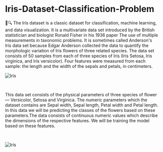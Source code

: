 # Iris-Dataset-Classification-Problem

:cherry_blossom::mag: The Iris dataset is a classic dataset for classification, machine learning, and data visualization. It is a multivariate data set introduced by the British statistician and biologist Ronald Fisher in his 1936 paper The use of multiple measurements in taxonomic problems. It is sometimes called Anderson's Iris data set because Edgar Anderson collected the data to quantify the morphologic variation of Iris flowers of three related species. The data set consists of 50 samples from each of three species of Iris (Iris Setosa, Iris virginica, and Iris versicolor). Four features were measured from each sample: the length and the width of the sepals and petals, in centimeters.

![Iris](https://www.analyticsindiamag.com/wp-content/uploads/2018/02/iris-machinelearning-768x287.png)

<br>

This data set consists of the physical parameters of three species of flower — Versicolor, Setosa and Virginica. The numeric parameters which the dataset contains are Sepal width, Sepal length, Petal width and Petal length. In this data we will be predicting the classes of the flowers based on these parameters.The data consists of continuous numeric values which describe the dimensions of the respective features. We will be training the model based on these features.

<br>

![Iris](https://www.analyticsindiamag.com/wp-content/uploads/2018/02/iris.jpg)
